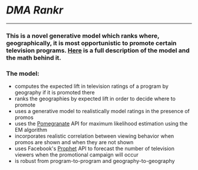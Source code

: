 # *DMA Rankr*

---

### This is a novel generative model which ranks where, geographically, it is most opportunistic to promote certain television programs.  [Here](https://github.com/dsrub/A-Generative-Model-for-Promo-Placing-for-TV-Shows-/blob/master/Notesv2.pdf) is a full description of the model and the math behind it.

### The model:

- computes the expected lift in television ratings of a program by geography if it is promoted there
- ranks the geographies by expected lift in order to decide where to promote
- uses a generative model to realistically model ratings in the presence of promos
- uses the [Pomegranate](https://pomegranate.readthedocs.io/en/latest/) API for maximum likelihood estimation using the EM algorithm
- incorporates realistic correlation between viewing behavior when promos are shown and when they are not shown
- uses Facebook's [Prophet](https://facebook.github.io/prophet/docs/quick_start.html) API to forecast the number of television viewers when the promotional campaign will occur
- is robust from program-to-program and geography-to-geography

